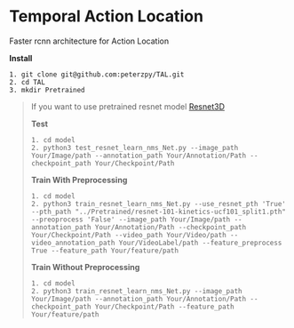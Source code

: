 # Temporal Action Location

Faster rcnn architecture for Action Location

**Install**

```
1. git clone git@github.com:peterzpy/TAL.git
2. cd TAL
3. mkdir Pretrained
```

> If you want to use pretrained resnet model [Resnet3D](https://github.com/kenshohara/3D-ResNets-PyTorch>)
>
> **Test**
>
> ```
> 1. cd model
> 2. python3 test_resnet_learn_nms_Net.py --image_path Your/Image/path --annotation_path Your/Annotation/Path --checkpoint_path Your/Checkpoint/Path
> ```
>
> **Train With Preprocessing**
>
> ``` 
> 1. cd model
> 2. python3 train_resnet_learn_nms_Net.py --use_resnet_pth 'True' --pth_path "../Pretrained/resnet-101-kinetics-ucf101_split1.pth" --preoprocess 'False' --image_path Your/Image/path --annotation_path Your/Annotation/Path --checkpoint_path Your/Checkpoint/Path --video_path Your/Video/path --video_annotation_path Your/VideoLabel/path --feature_preprocess True --feature_path Your/feature/path
> ```
>
> **Train Without Preprocessing**
>
> ``` 
> 1. cd model
> 2. python3 train_resnet_learn_nms_Net.py --image_path Your/Image/path --annotation_path Your/Annotation/Path --checkpoint_path Your/Checkpoint/Path --feature_path Your/feature/path
> ```

